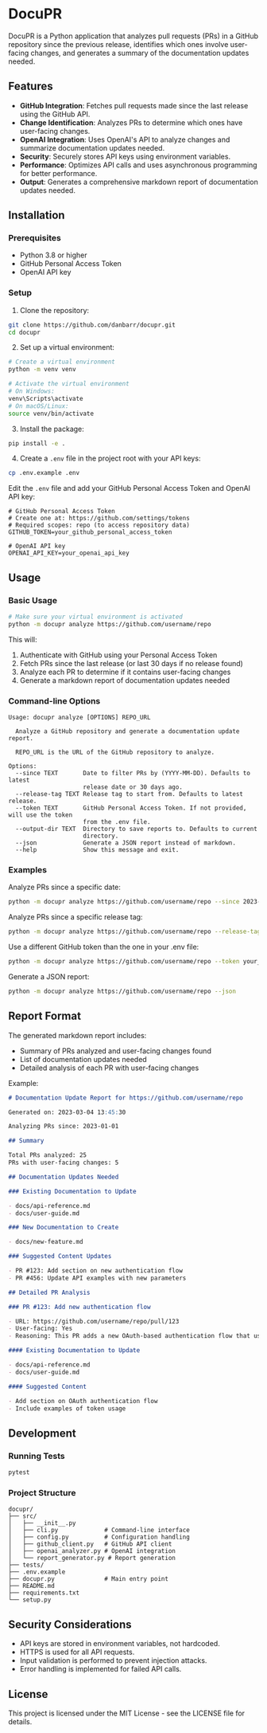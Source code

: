 # DocuPR

DocuPR is a Python application that analyzes pull requests (PRs) in a GitHub repository since the previous release, identifies which ones involve user-facing changes, and generates a summary of the documentation updates needed.

## Features

- **GitHub Integration**: Fetches pull requests made since the last release using the GitHub API.
- **Change Identification**: Analyzes PRs to determine which ones have user-facing changes.
- **OpenAI Integration**: Uses OpenAI's API to analyze changes and summarize documentation updates needed.
- **Security**: Securely stores API keys using environment variables.
- **Performance**: Optimizes API calls and uses asynchronous programming for better performance.
- **Output**: Generates a comprehensive markdown report of documentation updates needed.

## Installation

### Prerequisites

- Python 3.8 or higher
- GitHub Personal Access Token
- OpenAI API key

### Setup

1. Clone the repository:

```bash
git clone https://github.com/danbarr/docupr.git
cd docupr
```

2. Set up a virtual environment:

```bash
# Create a virtual environment
python -m venv venv

# Activate the virtual environment
# On Windows:
venv\Scripts\activate
# On macOS/Linux:
source venv/bin/activate
```

3. Install the package:

```bash
pip install -e .
```

4. Create a `.env` file in the project root with your API keys:

```bash
cp .env.example .env
```

Edit the `.env` file and add your GitHub Personal Access Token and OpenAI API key:

```
# GitHub Personal Access Token
# Create one at: https://github.com/settings/tokens
# Required scopes: repo (to access repository data)
GITHUB_TOKEN=your_github_personal_access_token

# OpenAI API key
OPENAI_API_KEY=your_openai_api_key
```

## Usage

### Basic Usage

```bash
# Make sure your virtual environment is activated
python -m docupr analyze https://github.com/username/repo
```

This will:
1. Authenticate with GitHub using your Personal Access Token
2. Fetch PRs since the last release (or last 30 days if no release found)
3. Analyze each PR to determine if it contains user-facing changes
4. Generate a markdown report of documentation updates needed

### Command-line Options

```
Usage: docupr analyze [OPTIONS] REPO_URL

  Analyze a GitHub repository and generate a documentation update report.

  REPO_URL is the URL of the GitHub repository to analyze.

Options:
  --since TEXT       Date to filter PRs by (YYYY-MM-DD). Defaults to latest
                     release date or 30 days ago.
  --release-tag TEXT Release tag to start from. Defaults to latest release.
  --token TEXT       GitHub Personal Access Token. If not provided, will use the token
                     from the .env file.
  --output-dir TEXT  Directory to save reports to. Defaults to current
                     directory.
  --json             Generate a JSON report instead of markdown.
  --help             Show this message and exit.
```

### Examples

Analyze PRs since a specific date:

```bash
python -m docupr analyze https://github.com/username/repo --since 2023-01-01
```

Analyze PRs since a specific release tag:

```bash
python -m docupr analyze https://github.com/username/repo --release-tag v1.0.0
```

Use a different GitHub token than the one in your .env file:

```bash
python -m docupr analyze https://github.com/username/repo --token your_github_token
```

Generate a JSON report:

```bash
python -m docupr analyze https://github.com/username/repo --json
```

## Report Format

The generated markdown report includes:

- Summary of PRs analyzed and user-facing changes found
- List of documentation updates needed
- Detailed analysis of each PR with user-facing changes

Example:

```markdown
# Documentation Update Report for https://github.com/username/repo

Generated on: 2023-03-04 13:45:30

Analyzing PRs since: 2023-01-01

## Summary

Total PRs analyzed: 25
PRs with user-facing changes: 5

## Documentation Updates Needed

### Existing Documentation to Update

- docs/api-reference.md
- docs/user-guide.md

### New Documentation to Create

- docs/new-feature.md

### Suggested Content Updates

- PR #123: Add section on new authentication flow
- PR #456: Update API examples with new parameters

## Detailed PR Analysis

### PR #123: Add new authentication flow

- URL: https://github.com/username/repo/pull/123
- User-facing: Yes
- Reasoning: This PR adds a new OAuth-based authentication flow that users will need to understand.

#### Existing Documentation to Update

- docs/api-reference.md
- docs/user-guide.md

#### Suggested Content

- Add section on OAuth authentication flow
- Include examples of token usage
```

## Development

### Running Tests

```bash
pytest
```

### Project Structure

```
docupr/
├── src/
│   ├── __init__.py
│   ├── cli.py             # Command-line interface
│   ├── config.py          # Configuration handling
│   ├── github_client.py   # GitHub API client
│   ├── openai_analyzer.py # OpenAI integration
│   └── report_generator.py # Report generation
├── tests/
├── .env.example
├── docupr.py              # Main entry point
├── README.md
├── requirements.txt
└── setup.py
```

## Security Considerations

- API keys are stored in environment variables, not hardcoded.
- HTTPS is used for all API requests.
- Input validation is performed to prevent injection attacks.
- Error handling is implemented for failed API calls.

## License

This project is licensed under the MIT License - see the LICENSE file for details.
